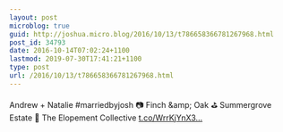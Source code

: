 ```yaml
---
layout: post
microblog: true
guid: http://joshua.micro.blog/2016/10/13/t786658366781267968.html
post_id: 34793
date: 2016-10-14T07:02:24+1100
lastmod: 2019-07-30T17:41:21+1100
type: post
url: /2016/10/13/t786658366781267968.html
---
```

Andrew + Natalie #marriedbyjosh 📷 Finch &amp;amp; Oak ⛳ Summergrove Estate 🎉 The Elopement Collective [t.co/WrrKjYnX3...](https://t.co/WrrKjYnX3X)
